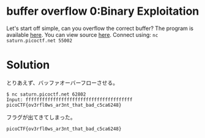 # buffer overflow 0:Binary Exploitation

Let's start off simple, can you overflow the correct buffer? The program is available [here](). You can view source [here](). Connect using: `nc saturn.picoctf.net 55002`

# Solution

とりあえず、バッファオーバーフローさせる。
```
$ nc saturn.picoctf.net 62802
Input: fffffffffffffffffffffffffffffffffffffff
picoCTF{ov3rfl0ws_ar3nt_that_bad_c5ca6248}
```
フラグが出てきてしまった。

`picoCTF{ov3rfl0ws_ar3nt_that_bad_c5ca6248}`

